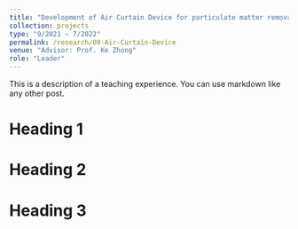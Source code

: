 ```yaml
---
title: "Development of Air Curtain Device for particulate matter removal"
collection: projects
type: "9/2021 – 7/2022"
permalink: /research/09-Air-Curtain-Device
venue: "Advisor: Prof. Ke Zhong"
role: "Leader"
---
```


This is a description of a teaching experience. You can use markdown like any other post.

Heading 1
======

Heading 2
======

Heading 3
======